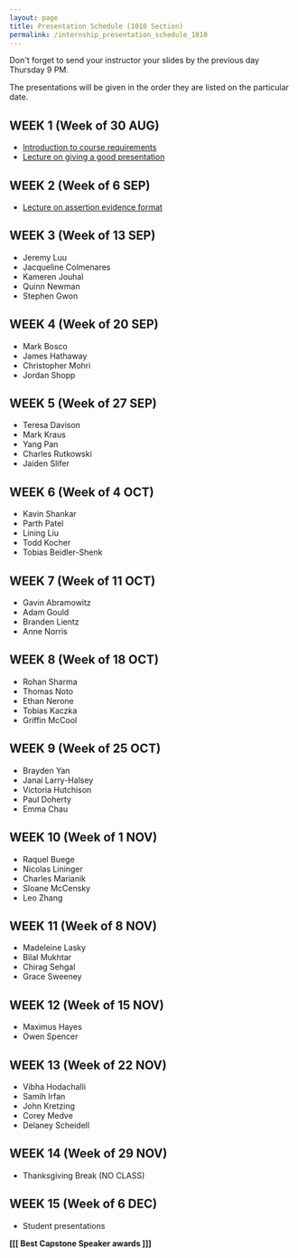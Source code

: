 ```yaml
---
layout: page
title: Presentation Schedule (1010 Section)
permalink: /internship_presentation_schedule_1010
---
```


Don't forget to send your instructor your slides by the previous day Thursday 9 PM.

The presentations will be given in the order they are listed on the particular date.

## WEEK 1 (Week of 30 AUG)

* [Introduction to course requirements]({{site.baseurl}}/internships/pdfs/introduction-internship.pdf)
* [Lecture on giving a good presentation]({{site.baseurl}}/internships/pdfs/lecture-on-presentations-internship.pdf)

## WEEK 2 (Week of 6 SEP)

* [Lecture on assertion evidence format]({{site.baseurl}}/internships/pdfs/lecture-on-assertion-evidence-format.pdf)

## WEEK 3 (Week of 13 SEP)
  
* Jeremy Luu
* Jacqueline Colmenares
* Kameren Jouhal
* Quinn Newman
* Stephen Gwon
  
## WEEK 4 (Week of 20 SEP)

* Mark Bosco
* James Hathaway
* Christopher Mohri
* Jordan Shopp

## WEEK 5 (Week of 27 SEP)

* Teresa Davison
* Mark Kraus
* Yang Pan
* Charles Rutkowski
* Jaiden Slifer

## WEEK 6 (Week of 4 OCT)

* Kavin Shankar
* Parth Patel
* Lining Liu
* Todd Kocher
* Tobias Beidler-Shenk

## WEEK 7 (Week of 11 OCT)

* Gavin Abramowitz
* Adam Gould
* Branden Lientz
* Anne Norris

## WEEK 8 (Week of 18 OCT)

* Rohan Sharma
* Thomas Noto
* Ethan Nerone
* Tobias Kaczka
* Griffin McCool

## WEEK 9 (Week of 25 OCT)

* Brayden Yan
* Janai Larry-Halsey
* Victoria Hutchison
* Paul Doherty
* Emma Chau

## WEEK 10 (Week of 1 NOV)

* Raquel Buege
* Nicolas Lininger
* Charles Marianik
* Sloane McCensky
* Leo Zhang

## WEEK 11 (Week of 8 NOV)

* Madeleine Lasky
* Bilal Mukhtar
* Chirag Sehgal
* Grace Sweeney

## WEEK 12 (Week of 15 NOV)

* Maximus Hayes
* Owen Spencer

## WEEK 13 (Week of 22 NOV)

* Vibha Hodachalli
* Samih Irfan
* John Kretzing
* Corey Medve
* Delaney Scheidell

## WEEK 14 (Week of 29 NOV)

* Thanksgiving Break (NO CLASS)

## WEEK 15 (Week of 6 DEC)

* Student presentations

**[[[ Best Capstone Speaker awards ]]]**
